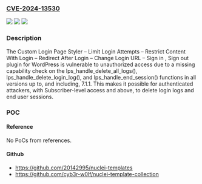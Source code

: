 ### [CVE-2024-13530](https://cve.mitre.org/cgi-bin/cvename.cgi?name=CVE-2024-13530)
![](https://img.shields.io/static/v1?label=Product&message=Custom%20Login%20Page%20Styler%20%E2%80%93%20Limit%20Login%20Attempts%20%E2%80%93%20Restrict%20Content%20With%20Login%20%E2%80%93%20Redirect%20After%20Login%20%E2%80%93%20Change%20Login%20URL%20%E2%80%93%20Sign%20in%20%2C%20Sign%20out&color=blue)
![](https://img.shields.io/static/v1?label=Version&message=*%3C%3D%207.1.1%20&color=brighgreen)
![](https://img.shields.io/static/v1?label=Vulnerability&message=CWE-862%20Missing%20Authorization&color=brighgreen)

### Description

The Custom Login Page Styler – Limit Login Attempts – Restrict Content With Login – Redirect After Login – Change Login URL – Sign in , Sign out plugin for WordPress is vulnerable to unauthorized access due to a missing capability check on the lps_handle_delete_all_logs(), lps_handle_delete_login_log(), and lps_handle_end_session() functions in all versions up to, and including, 7.1.1. This makes it possible for authenticated attackers, with Subscriber-level access and above, to delete login logs and end user sessions.

### POC

#### Reference
No PoCs from references.

#### Github
- https://github.com/20142995/nuclei-templates
- https://github.com/cyb3r-w0lf/nuclei-template-collection


